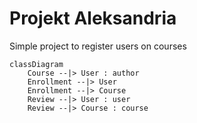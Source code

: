 Projekt Aleksandria
===================

Simple project to register users on courses

```mermaid
classDiagram
    Course --|> User : author
    Enrollment --|> User
    Enrollment --|> Course
    Review --|> User : user
    Review --|> Course : course
```